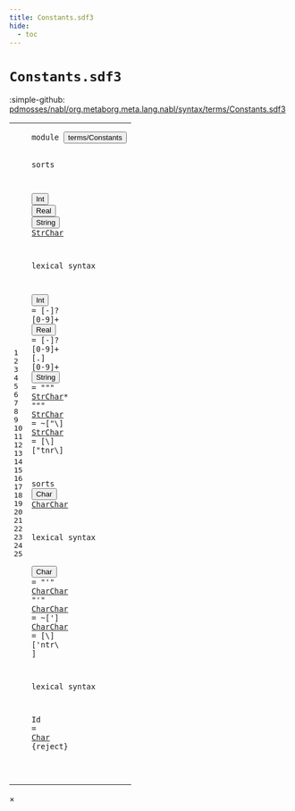 ```yaml
---
title: Constants.sdf3
hide:
  - toc
---
```


# `Constants.sdf3`

:simple-github: [pdmosses/nabl/org.metaborg.meta.lang.nabl/syntax/terms/Constants.sdf3]

[pdmosses/nabl/org.metaborg.meta.lang.nabl/syntax/terms/Constants.sdf3]: https://github.com/pdmosses/nabl/blob/master/org.metaborg.meta.lang.nabl/syntax/terms/Constants.sdf3 "The source file on GitHub"

<div class="sdf3"><table class="highlighttable"><tbody><tr><td class="linenos"><div class="linenodiv"><pre><span></span>1
2
3
4
5
6
7
8
9
10
11
12
13
14
15
16
17
18
19
20
21
22
23
24
25
</pre></div></td>
<td class="code"><pre><code><span class="keyword">module</span> <button class="modal-open" id="terms/Constants_1_8" title="a definition with multiple references" data-urls="../Signatures.sdf3/#terms/Constants line 6_2; ../Terms.sdf3/#terms/Constants line 5_3">terms/Constants</button>

<span class="keyword">sorts</span> 

  <button class="modal-open" id="Int_5_3" title="a definition with multiple references" data-urls="../Terms.sdf3/#Int line 16_19, 34_16">Int</button> <button class="modal-open" id="Real_5_7" title="a definition with multiple references" data-urls="../Terms.sdf3/#Real line 17_20, 35_17">Real</button> <button class="modal-open" id="String_5_12" title="a definition with multiple references" data-urls="../Signatures.sdf3/#String line 23_24, 24_24; ../Terms.sdf3/#String line 18_19, 20_19, 36_16, 38_16">String</button> <a href="#StrChar_11_18" id="StrChar_5_19" title="a definition with a single reference">StrChar</a>

<span class="keyword">lexical syntax</span>

  <button class="modal-open" id="Int_9_3" title="a definition with multiple references" data-urls="../Terms.sdf3/#Int line 16_19, 34_16">Int</button>     = [\-]? [<span class="cons_Regular">0</span>-<span class="cons_Regular">9</span>]+
  <button class="modal-open" id="Real_10_3" title="a definition with multiple references" data-urls="../Terms.sdf3/#Real line 17_20, 35_17">Real</button>    = [\-]? [<span class="cons_Regular">0</span>-<span class="cons_Regular">9</span>]+ [\.] [<span class="cons_Regular">0</span>-<span class="cons_Regular">9</span>]+
  <button class="modal-open" id="String_11_3" title="a definition with multiple references" data-urls="../Signatures.sdf3/#String line 23_24, 24_24; ../Terms.sdf3/#String line 18_19, 20_19, 36_16, 38_16">String</button>  = <span class="cons_Lit">"\""</span> <a href="#StrChar_5_19" id="StrChar_11_18" title="a reference to a single-file definition">StrChar</a>* <span class="cons_Lit">"\""</span>
  <a href="#StrChar_11_18" id="StrChar_12_3" title="a definition with a single reference">StrChar</a> = ~[\"\\]
  <a href="#StrChar_11_18" id="StrChar_13_3" title="a definition with a single reference">StrChar</a> = [\\] [\"<span class="cons_Regular">t</span><span class="cons_Regular">n</span><span class="cons_Regular">r</span>\\]

<span class="keyword">sorts</span> <button class="modal-open" id="Char_15_7" title="a definition with multiple references" data-urls="#Char line 25_8; ../Terms.sdf3/#Char line 21_20, 39_17">Char</button> <a href="#CharChar_19_18" id="CharChar_15_12" title="a definition with a single reference">CharChar</a>

<span class="keyword">lexical syntax</span>
  
  <button class="modal-open" id="Char_19_3" title="a definition with multiple references" data-urls="#Char line 25_8; ../Terms.sdf3/#Char line 21_20, 39_17">Char</button>     = <span class="cons_Lit">"'"</span> <a href="#CharChar_15_12" id="CharChar_19_18" title="a reference to a single-file definition">CharChar</a> <span class="cons_Lit">"'"</span>
  <a href="#CharChar_19_18" id="CharChar_20_3" title="a definition with a single reference">CharChar</a> = ~[\']
  <a href="#CharChar_19_18" id="CharChar_21_3" title="a definition with a single reference">CharChar</a> = [\\] [\'<span class="cons_Regular">n</span><span class="cons_Regular">t</span><span class="cons_Regular">r</span>\ ]
  
<span class="keyword">lexical syntax</span>

  <span id="Id_25_3" title="a definition with no references">Id</span> = <a href="#Char_15_7" id="Char_25_8" title="a reference to a single-file definition">Char</a> {<span class="keyword">reject</span>}

</code></pre></td></tr></tbody></table></div>

<div id="modal">
  <div id="modal-content">
    <span id="modal-close">&times;</span>
    <h2 id="modal-h2"></h2>
    <p  id="modal-p"></p>
    <ul id="modal-ul"></ul>
  </div>
</div>
